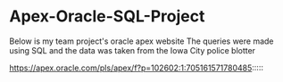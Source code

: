# Apex-Oracle-SQL-Project
Below is my team project's oracle apex website
The queries were made using SQL and the data was taken from the Iowa City police blotter

https://apex.oracle.com/pls/apex/f?p=102602:1:705161571780485:::::
